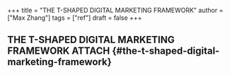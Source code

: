 +++
title = "THE T-SHAPED DIGITAL MARKETING FRAMEWORK"
author = ["Max Zhang"]
tags = ["ref"]
draft = false
+++

## THE T-SHAPED DIGITAL MARKETING FRAMEWORK <span class="tag"><span class="ATTACH">ATTACH</span></span> {#the-t-shaped-digital-marketing-framework}
